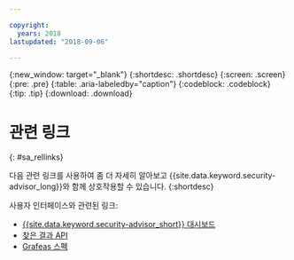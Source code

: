 ```yaml
---

copyright:
  years: 2018
lastupdated: "2018-09-06"

---
```


{:new_window: target="_blank"}
{:shortdesc: .shortdesc}
{:screen: .screen}
{:pre: .pre}
{:table: .aria-labeledby="caption"}
{:codeblock: .codeblock}
{:tip: .tip}
{:download: .download}

# 관련 링크
{: #sa_rellinks}

다음 관련 링크를 사용하여 좀 더 자세히 알아보고 {{site.data.keyword.security-advisor_long}}와 함께 상호작용할 수 있습니다.
{:shortdesc}

사용자 인터페이스와 관련된 링크:
* [{{site.data.keyword.security-advisor_short}} 대시보드](https://console.bluemix.net/security-advisor/#/dashboard)
* [찾은 결과 API](https://console.bluemix.net/apidocs/security-advisor)
* [Grafeas 스펙](https://grafeas.io/)
